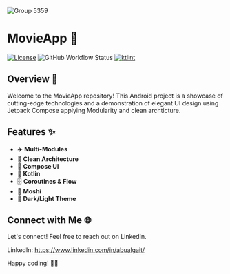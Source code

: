 ![Group 5359](https://github.com/abualgait/YassirMovieApp/assets/38107393/1f0719fa-d17f-47ac-9b74-63306f62cc30)


# MovieApp 🎥

[![License](https://img.shields.io/badge/License-MIT-blue.svg)](LICENSE)
![GitHub Workflow Status](https://img.shields.io/github/actions/workflow/status/binaryshrey/dice/android_build.yml)
[![ktlint](https://img.shields.io/badge/code%20style-%E2%9D%A4-FF4081.svg)](https://ktlint.github.io/)

## Overview 🚀
 

Welcome to the MovieApp repository! This Android project is a showcase of cutting-edge technologies and a demonstration of elegant UI design using Jetpack Compose applying Modularity and clean archticture.

## Features ✨

- ✈️ **Multi-Modules**
- 🥇 **Clean Architecture** 
- 🎨 **Compose UI** 
- 🚀 **Kotlin** 
- 🗄️ **Coroutines & Flow**
- 🚀 **Moshi**
- 🌙 **Dark/Light Theme** 
 

## Connect with Me 🌐

Let's connect! Feel free to reach out on LinkedIn.

LinkedIn: https://www.linkedin.com/in/abualgait/

Happy coding! 🚀✨
